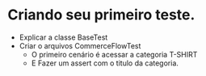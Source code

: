 # Criando seu primeiro teste.

- Explicar a classe BaseTest
- Criar o arquivos CommerceFlowTest
  - O primeiro cenário é acessar a categoria T-SHIRT
  - E Fazer um assert com o titulo da categoria.
